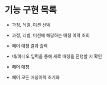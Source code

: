 # 기능 구현 목록

- 과정, 레벨, 미션 선택
- 과정, 레벨, 미션에 해당하는 매칭 이력 조회
- 페어 매칭 결과 출력

- 네/아니오 입력을 통해 새로 매칭을 진행할 지 확인

- 페어 매칭

- 페어 모든 매칭이력 초기화